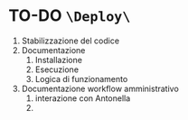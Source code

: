 # TO-DO `\Deploy\`

1. Stabilizzazione del codice
2. Documentazione
   1.  Installazione
   2.  Esecuzione
   3.  Logica di funzionamento
3. Documentazione workflow amministrativo
   1. interazione con Antonella
   2. 